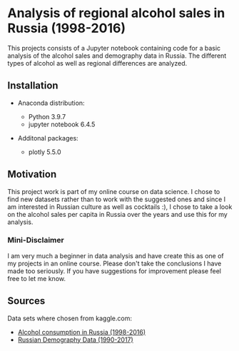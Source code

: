 # Analysis of regional alcohol sales in Russia (1998-2016)
This projects consists of a Jupyter notebook containing code for a basic analysis of the alcohol sales and demography data in Russia. The different types of alcohol as well as regional differences are analyzed.

## Installation
* Anaconda distribution:
    * Python 3.9.7
    * jupyter notebook 6.4.5

* Additonal packages:
    * plotly 5.5.0

## Motivation
This project work is part of my online course on data science. I chose to find new datasets rather than to work with the suggested ones and since I am interested in Russian culture as well as cocktails :), I chose to take a look on the alcohol sales per capita in Russia over the years and use this for my analysis.

### Mini-Disclaimer
I am very much a beginner in data analysis and have create this as one of my projects in an online course. Please don't take the conclusions I have made too seriously. If you have suggestions for improvement please feel free to let me know.

## Sources
Data sets where chosen from kaggle.com:

* [Alcohol consumption in Russia (1998-2016)](https://www.kaggle.com/dwdkills/alcohol-consumption-in-russia)
* [Russian Demography Data (1990-2017)](https://www.kaggle.com/dwdkills/russian-demography)
